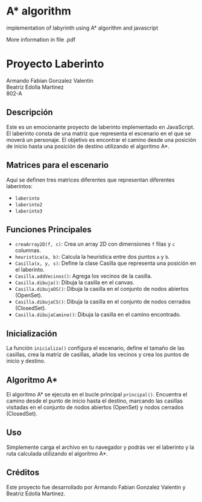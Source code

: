# A* algorithm


implementation of labyrinth using A* algorithm and javascript 

More information in file .pdf


# Proyecto Laberinto

Armando Fabian Gonzalez Valentin  
Beatriz Edolla Martinez  
802-A

## Descripción
Este es un emocionante proyecto de laberinto implementado en JavaScript. El laberinto consta de una matriz que representa el escenario en el que se moverá un personaje. El objetivo es encontrar el camino desde una posición de inicio hasta una posición de destino utilizando el algoritmo A*.

## Matrices para el escenario
Aquí se definen tres matrices diferentes que representan diferentes laberintos:

- `laberinto`
- `laberinto2`
- `laberinto3`

## Funciones Principales
- `creaArray2D(f, c)`: Crea un array 2D con dimensiones `f` filas y `c` columnas.
- `heuristica(a, b)`: Calcula la heurística entre dos puntos `a` y `b`.
- `Casilla(x, y, s)`: Define la clase Casilla que representa una posición en el laberinto.
- `Casilla.addVecinos()`: Agrega los vecinos de la casilla.
- `Casilla.dibuja()`: Dibuja la casilla en el canvas.
- `Casilla.dibujaOS()`: Dibuja la casilla en el conjunto de nodos abiertos (OpenSet).
- `Casilla.dibujaCS()`: Dibuja la casilla en el conjunto de nodos cerrados (ClosedSet).
- `Casilla.dibujaCamino()`: Dibuja la casilla en el camino encontrado.

## Inicialización
La función `inicializa()` configura el escenario, define el tamaño de las casillas, crea la matriz de casillas, añade los vecinos y crea los puntos de inicio y destino.

## Algoritmo A*
El algoritmo A* se ejecuta en el bucle principal `principal()`. Encuentra el camino desde el punto de inicio hasta el destino, marcando las casillas visitadas en el conjunto de nodos abiertos (OpenSet) y nodos cerrados (ClosedSet).

## Uso
Simplemente carga el archivo en tu navegador y podrás ver el laberinto y la ruta calculada utilizando el algoritmo A*.

## Créditos
Este proyecto fue desarrollado por Armando Fabian Gonzalez Valentin y Beatriz Edolla Martinez.
